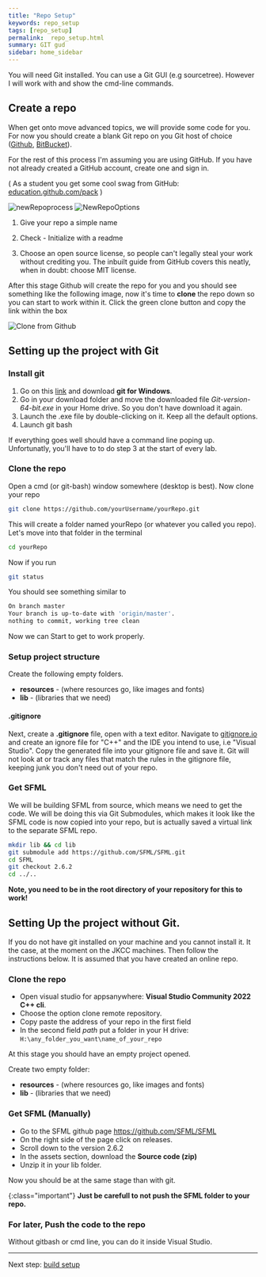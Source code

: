 ```yaml
---
title: "Repo Setup"
keywords: repo_setup
tags: [repo_setup]
permalink:  repo_setup.html
summary: GIT gud
sidebar: home_sidebar
---
```


You will need Git installed. You can use a Git GUI (e.g sourcetree). However I will work with and show the cmd-line commands.

## Create a repo
When get onto move advanced topics, we will provide some code for you. For now you should create a blank Git repo on you Git host of choice ([Github](github.com), [BitBucket](bitbucket.org)).

For the rest of this process I'm assuming you are using GitHub.
If you have not already created a GitHub account, create one and sign in.

( As a student you get some cool swag from GitHub: [education.github.com/pack](https://education.github.com/pack) )

![newRepoprocess](assets/images/github_newrepo_1.png)
![NewRepoOptions](assets/images/github_newrepo_2.png)

1. Give your repo a simple name

1. Check - Initialize with a readme

1. Choose an open source license, so people can't legally steal your work
without crediting you. The inbuilt guide from GitHub covers this neatly,
when in doubt: choose MIT license.

After this stage Github will create the repo for you and you should see
something like the following image, now it's time to **clone** the
repo down so you can start to work within it. Click the green clone
button and copy the link within the box

![Clone from Github](assets/images/github_clone.png)

## Setting up the project with Git

### Install git

1. Go on this [link](https://git-scm.com/downloads/win) and download **git for Windows**.
2. Go in your download folder and move the downloaded file *Git-version-64-bit.exe* in your Home drive. So you don't have download it again.
3. Launch the .exe file by double-clicking on it. Keep all the default options. 
4. Launch git bash

If everything goes well should have a command line poping up. Unfortunatly, you'll have to to do step 3 at the start of every lab.

### Clone the repo

Open a cmd (or git-bash) window somewhere (desktop is best). Now clone
your repo

```bash
git clone https://github.com/yourUsername/yourRepo.git
```

This will create a folder named yourRepo (or whatever you called you repo). 
Let's move into that folder in the terminal

```bash
cd yourRepo
```

Now if you run

```bash
git status
```

You should see something similar to

```bash
On branch master
Your branch is up-to-date with 'origin/master'.
nothing to commit, working tree clean
```

Now we can Start to get to work properly.

### Setup project structure
Create the following empty folders.
* **resources** - (where resources go, like images and fonts)
* **lib** - (libraries that we need)

#### .gitignore
Next, create a **.gitignore** file, open with a text editor.
Navigate to [gitignore.io](https://gitignore.io) and create an ignore file for "C++" and the IDE you intend to use, i.e "Visual Studio". Copy the generated file into your gitignore file and save it. Git will not look at or track any files that match the rules in the gitignore file, keeping junk you don't need out of your repo.


### Get SFML
We will be building SFML from source, which means we need to get the code.
We will be doing this via Git Submodules, which makes it look  like the SFML code is now copied into your repo, but is actually saved a virtual link to the separate SFML repo.
```bash
mkdir lib && cd lib
git submodule add https://github.com/SFML/SFML.git
cd SFML
git checkout 2.6.2
cd ../..
```
**Note, you need to be in the root directory of your repository for this to work!**

## Setting Up the project without Git.


If you do not have git installed on your machine and you cannot install it. It the case, at the moment on the JKCC machines. Then follow the instructions below. It is assumed that you have created an online repo.

### Clone the repo

- Open visual studio for appsanywhere: **Visual Studio Community 2022 C++ cli**.
- Choose the option clone remote repository.
- Copy paste the address of your repo in the first field
- In the second field *path* put a folder in your H drive: `H:\any_folder_you_want\name_of_your_repo`

At this stage you should have an empty project opened.

Create two empty folder:
* **resources** - (where resources go, like images and fonts)
* **lib** - (libraries that we need)

### Get SFML (Manually)

- Go to the SFML github page https://github.com/SFML/SFML
- On the right side of the page click on releases.
- Scroll down to the version 2.6.2
- In the assets section, download the **Source code (zip)**
- Unzip it in your lib folder.

Now you should be at the same stage than with git.

{:class="important"}
**Just be carefull to not push the SFML folder to your repo.**

### For later, Push the code to the repo

Without gitbash or cmd line, you can do it inside Visual Studio. 


---
Next step: [build setup](build_setup)

